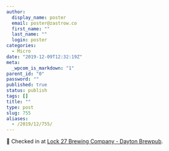 ```yaml
---
author:
  display_name: poster
  email: poster@zastrow.co
  first_name: ""
  last_name: ""
  login: poster
categories:
  - Micro
date: "2019-12-09T12:32:19Z"
meta:
  _wpcom_is_markdown: "1"
parent_id: "0"
password: ""
published: true
status: publish
tags: []
title: ""
type: post
slug: 755
aliases:
  - /2019/12/755/
---
```

<p><span>📍</span> Checked in at <a href="http://4sq.com/2nWCpVI">Lock 27 Brewing Company - Dayton Brewpub</a>.</p>
